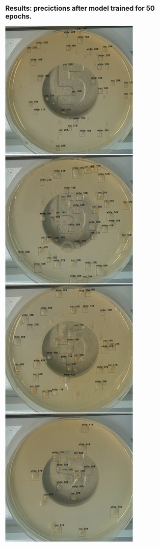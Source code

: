 ## Results: precictions after model trained for 50 epochs.


<img src=https://github.com/peter-426/colony-picker/blob/main/results/test-image-0-50-epochs.png  width=400 > 
<img src=https://github.com/peter-426/colony-picker/blob/main/results/test-image-1-50-epochs.png  width=400 > 
<img src=https://github.com/peter-426/colony-picker/blob/main/results/test-image-2-50-epochs.png  width=400 > 
<img src=https://github.com/peter-426/colony-picker/blob/main/results/test-image-3-50-epochs.png  width=400 >
